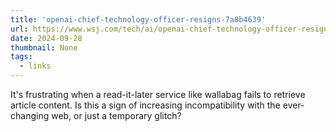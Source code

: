 ```yaml
---
title: 'openai-chief-technology-officer-resigns-7a8b4639'
url: https://www.wsj.com/tech/ai/openai-chief-technology-officer-resigns-7a8b4639
date: 2024-09-28
thumbnail: None
tags:
  - links
---
```


It's frustrating when a read-it-later service like wallabag fails to retrieve article content. Is this a sign of increasing incompatibility with the ever-changing web, or just a temporary glitch?
